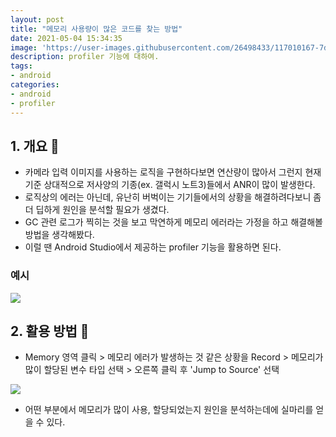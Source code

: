 ```yaml
---
layout: post
title: "메모리 사용량이 많은 코드를 찾는 방법"
date: 2021-05-04 15:34:35
image: 'https://user-images.githubusercontent.com/26498433/117010167-7d277600-ad27-11eb-816c-a723afb4aad6.png'
description: profiler 기능에 대하여.
tags:
- android
categories:
- android
- profiler
---
```

## 1. 개요 📌
- 카메라 입력 이미지를 사용하는 로직을 구현하다보면 연산량이 많아서 그런지 현재 기준 상대적으로 저사양의 기종(ex. 갤럭시 노트3)들에서 ANR이 많이 발생한다.
- 로직상의 에러는 아닌데, 유난히 버벅이는 기기들에서의 상황을 해결하려다보니 좀 더 딥하게 원인을 분석할 필요가 생겼다.
- GC 관련 로그가 찍히는 것을 보고 막연하게 메모리 에러라는 가정을 하고 해결해볼 방법을 생각해봤다.
- 이럴 땐 Android Studio에서 제공하는 profiler 기능을 활용하면 된다.

### 예시

<img src="https://user-images.githubusercontent.com/26498433/117009935-3c2f6180-ad27-11eb-9da9-c053011f72d3.png">


## 2. 활용 방법 📌
- Memory 영역 클릭 > 메모리 에러가 발생하는 것 같은 상황을 Record > 메모리가 많이 할당된 변수 타입 선택 > 오른쪽 클릭 후 'Jump to Source' 선택

<img src="https://user-images.githubusercontent.com/26498433/117010167-7d277600-ad27-11eb-816c-a723afb4aad6.png">

- 어떤 부분에서 메모리가 많이 사용, 할당되었는지 원인을 분석하는데에 실마리를 얻을 수 있다.

